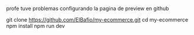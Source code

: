 profe tuve problemas configurando la pagina de preview en github

git clone https://github.com/ElBafio/my-ecommerce.git
cd my-ecommerce
npm install
npm run dev
